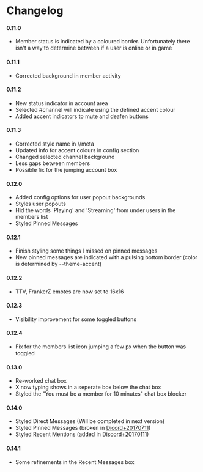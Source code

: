 # Changelog

#### 0.11.0
* Member status is indicated by a coloured border. Unfortunately there isn't a way to determine between if a user is online or in game

#### 0.11.1
* Corrected background in member activity

#### 0.11.2
* New status indicator in account area
* Selected #channel will indicate using the defined accent colour
* Added accent indicators to mute and deafen buttons

#### 0.11.3
* Corrected style name in //meta
* Updated info for accent colours in config section
* Changed selected channel background
* Less gaps between members
* Possible fix for the jumping account box

#### 0.12.0
* Added config options for user popout backgrounds
* Styles user popouts
* Hid the words 'Playing' and 'Streaming' from under users in the members list
* Styled Pinned Messages

#### 0.12.1
* Finish styling some things I missed on pinned messages
* New pinned messages are indicated with a pulsing bottom border (color is determined by --theme-accent)

#### 0.12.2
* TTV, FrankerZ emotes are now set to 16x16

#### 0.12.3
* Visibility improvement for some toggled buttons

#### 0.12.4
* Fix for the members list icon jumping a few px when the button was toggled

#### 0.13.0
* Re-worked chat box
* X now typing shows in a seperate box below the chat box
* Styled the "You must be a member for 10 minutes" chat box blocker

#### 0.14.0
* Styled Direct Messages (Will be completed in next version)
* Styled Pinned Messages (broken in [Dicord+20170711](https://blog.discordapp.com/2016-7-11-change-log/))
* Styled Recent Mentions (added in [Discord+20170111](https://blog.discordapp.com/2016-7-11-change-log/))

#### 0.14.1
* Some refinements in the Recent Messages box